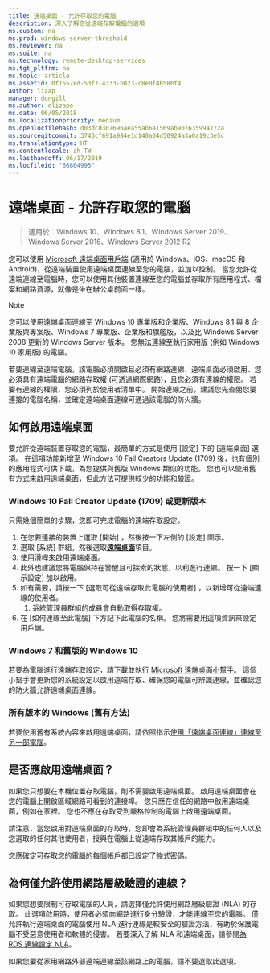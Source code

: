 ```yaml
---
title: 遠端桌面 - 允許存取您的電腦
description: 深入了解您從遠端存取電腦的選項
ms.custom: na
ms.prod: windows-server-threshold
ms.reviewer: na
ms.suite: na
ms.technology: remote-desktop-services
ms.tgt_pltfrm: na
ms.topic: article
ms.assetid: 0f1557ed-53f7-4333-b023-c8e0f4b58bf4
author: lizap
manager: dongill
ms.author: elizapo
ms.date: 06/05/2018
ms.localizationpriority: medium
ms.openlocfilehash: d03dcd307696aea55ab6a1569ab907635994772a
ms.sourcegitcommit: 3743cf691a984e1d140a04d50924a3a0a19c3e5c
ms.translationtype: HT
ms.contentlocale: zh-TW
ms.lasthandoff: 06/17/2019
ms.locfileid: "66804995"
---
```

# <a name="remote-desktop---allow-access-to-your-pc"></a>遠端桌面 - 允許存取您的電腦

>適用於：Windows 10、Windows 8.1、Windows Server 2019、Windows Server 2016、Windows Server 2012 R2

您可以使用 [Microsoft 遠端桌面用戶端](remote-desktop-clients.md) (適用於 Windows、iOS、macOS 和 Android)，從遠端裝置使用遠端桌面連線至您的電腦，並加以控制。 當您允許從遠端連線至電腦時，您可以使用其他裝置連線至您的電腦並存取所有應用程式、檔案和網路資源，就像是坐在辦公桌前面一樣。  

> [!NOTE]
> 您可以使用遠端桌面連線至 Windows 10 專業版和企業版、Windows 8.1 與 8 企業版與專案版、Windows 7 專業版、企業版和旗艦版，以及比 Windows Server 2008 更新的 Windows Server 版本。 您無法連線至執行家用版 (例如 Windows 10 家用版) 的電腦。 

若要連線至遠端電腦，該電腦必須開啟且必須有網路連線、遠端桌面必須啟用、您必須具有遠端電腦的網路存取權 (可透過網際網路)，且您必須有連線的權限。 若要有連線的權限，您必須列於使用者清單中。 開始連線之前，建議您先查閱您要連接的電腦名稱，並確定遠端桌面連線可通過該電腦的防火牆。

## <a name="how-to-enable-remote-desktop"></a>如何啟用遠端桌面

要允許從遠端裝置存取您的電腦，最簡單的方式是使用 [設定] 下的 [遠端桌面] 選項。 在這項功能新增至 Windows 10 Fall Creators Update (1709) 後，也有個別的應用程式可供下載，為您提供與舊版 Windows 類似的功能。 您也可以使用舊有方式來啟用遠端桌面，但此方法可提供較少的功能和驗證。

### <a name="windows-10-fall-creator-update-1709-or-later"></a>Windows 10 Fall Creator Update (1709) 或更新版本

只需幾個簡單的步驟，您即可完成電腦的遠端存取設定。
1. 在您要連接的裝置上選取 [開始]  ，然後按一下左側的 [設定]  圖示。
2. 選取 [系統]  群組，然後選取[**遠端桌面**](ms-settings:remotedesktop)項目。
3. 使用滑桿來啟用遠端桌面。
4. 此外也建議您將電腦保持在警醒且可探索的狀態，以利進行連線。 按一下 [顯示設定]  加以啟用。
5. 如有需要，請按一下 [選取可從遠端存取此電腦的使用者]  ，以新增可從遠端連線的使用者。
   1. 系統管理員群組的成員會自動取得存取權。
6. 在 [如何連線至此電腦]  下方記下此電腦的名稱。 您將需要用這項資訊來設定用戶端。

### <a name="windows-7-and-early-version-of-windows-10"></a>Windows 7 和舊版的 Windows 10

若要為電腦進行遠端存取設定，請下載並執行 [Microsoft 遠端桌面小幫手](https://www.microsoft.com/download/details.aspx?id=50042)。 這個小幫手會更新您的系統設定以啟用遠端存取、確保您的電腦可辨識連線，並確認您的防火牆允許遠端桌面連線。 

### <a name="all-versions-of-windows-legacy-method"></a>所有版本的 Windows (舊有方法)

若要使用舊有系統內容來啟用遠端桌面，請依照指示[使用「遠端桌面連線」連線至另一部電腦](https://windows.microsoft.com/windows/remote-desktop-connection-faq)。

## <a name="should-i-enable-remote-desktop"></a>是否應啟用遠端桌面？

如果您只想要在本機位置存取電腦，則不需要啟用遠端桌面。 啟用遠端桌面會在您的電腦上開啟區域網路可看到的連接埠。 您只應在信任的網路中啟用遠端桌面，例如在家裡。 您也不應在存取受到嚴格控制的電腦上啟用遠端桌面。

請注意，當您啟用對遠端桌面的存取時，您即會為系統管理員群組中的任何人以及您選取的任何其他使用者，授與在電腦上從遠端存取其帳戶的能力。

您應確定可存取您的電腦的每個帳戶都已設定了強式密碼。

## <a name="why-allow-connections-only-with-network-level-authentication"></a>為何僅允許使用網路層級驗證的連線？ 

如果您想要限制可存取電腦的人員，請選擇僅允許使用網路層級驗證 (NLA) 的存取。 此選項啟用時，使用者必須向網路進行身分驗證，才能連線至您的電腦。 僅允許執行遠端桌面的電腦使用 NLA 進行連線是較安全的驗證方法，有助於保護電腦不受惡意使用者和軟體的侵害。 若要深入了解 NLA 和遠端桌面，請參閱[為 RDS 連線設定 NLA](https://technet.microsoft.com/library/cc732713(v=ws.11).aspx)。

如果您要從家用網路外部遠端連線至該網路上的電腦，請不要選取此選項。
